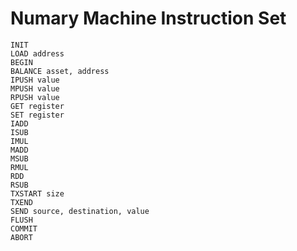 # Numary Machine Instruction Set

```
INIT
LOAD address
BEGIN
BALANCE asset, address
IPUSH value
MPUSH value
RPUSH value
GET register
SET register
IADD
ISUB
IMUL
MADD
MSUB
RMUL
RDD
RSUB
TXSTART size
TXEND
SEND source, destination, value
FLUSH
COMMIT
ABORT
```
